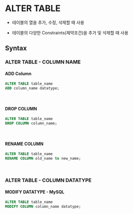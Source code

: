 # ALTER TABLE

- 테이블의 열을 추가, 수정, 삭제할 때 사용

- 테이블의 다양한 Constraints(제약조건)을 추가 및 삭제할 때 사용

## Syntax

### ALTER TABLE - COLUMN NAME

#### ADD Column

```sql
ALTER TABLE table_name
ADD column_name datatype;
```

<br>

#### DROP COLUMN

```sql
ALTER TABLE table_name
DROP COLUMN column_name;
```

<br>

#### RENAME COLUMN

```sql
ALTER TABLE table_name
RENAME COLUMN old_name to new_name;
```

<br>

### ALTER TABLE - COLUMN DATATYPE

#### MODIFY DATATYPE - MySQL

```sql
ALTER TABLE table_name
MODIFY COLUMN column_name datatype;
```